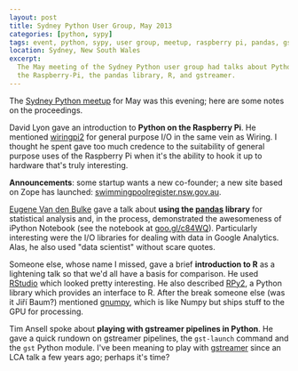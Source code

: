```yaml
---
layout: post
title: Sydney Python User Group, May 2013
categories: [python, sypy]
tags: event, python, sypy, user group, meetup, raspberry pi, pandas, gstreamer
location: Sydney, New South Wales
excerpt: 
  The May meeting of the Sydney Python user group had talks about Python on
  the Raspberry-Pi, the pandas library, R, and gstreamer.
---
```


The [Sydney Python meetup](http://www.meetup.com/sydneypython/) for May was
this evening; here are some notes on the proceedings.

David Lyon gave an introduction to **Python on the Raspberry Pi**. He
mentioned [wiringpi2](https://pypi.python.org/pypi/wiringpi2) for general
purpose I/O in the same vein as Wiring. I thought he spent gave too much
credence to the suitability of general purpose uses of the Raspberry Pi when
it's the ability to hook it up to hardware that's truly interesting.

**Announcements**: some startup wants a new co-founder; a new site based on
Zope has launched: [swimmingpoolregister.nsw.gov.au][spr].

[spr]: http://www.swimmingpoolregister.nsw.gov.au

[Eugene Van den Bulke](http://www.3kwa.com) gave a talk about **using the
[pandas](https://pypi.python.org/pypi/pandas) library** for statistical
analysis and, in the process, demonstrated the awesomeness of iPython Notebook
(see the notebook at [goo.gl/c84WQ](http://goo.gl/c84WQ)). Particularly
interesting were the I/O libraries for dealing with data in Google Analytics.
Alas, he also used "data scientist" without scare quotes.

Someone else, whose name I missed, gave a brief **introduction to R** as a
lightening talk so that we'd all have a basis for comparison. He used
[RStudio](http://www.rstudio.com) which looked pretty interesting. He also
described [RPy2](https://pypi.python.org/pypi/rpy2), a Python library which
provides an interface to R. After the break someone else (was it Jiří Baum?)
mentioned [gnumpy](https://pypi.python.org/pypi/gnumpy), which is like Numpy
but ships stuff to the GPU for processing.

Tim Ansell spoke about **playing with gstreamer pipelines in Python**. He gave
a quick rundown on gstreamer pipelines, the `gst-launch` command and the `gst`
Python module. I've been meaning to play with [gstreamer][] since an LCA talk
a few years ago; perhaps it's time?

[gstreamer]: http://gstreamer.freedesktop.org
